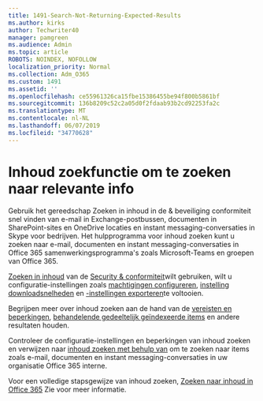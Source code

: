 ```yaml
---
title: 1491-Search-Not-Returning-Expected-Results
ms.author: kirks
author: Techwriter40
manager: pamgreen
ms.audience: Admin
ms.topic: article
ROBOTS: NOINDEX, NOFOLLOW
localization_priority: Normal
ms.collection: Adm_O365
ms.custom: 1491
ms.assetid: ''
ms.openlocfilehash: ce55961326ca15fbe15386455be94f800b5861bf
ms.sourcegitcommit: 136b8209c52c2a05d0f2fdaab93b2cd92253fa2c
ms.translationtype: MT
ms.contentlocale: nl-NL
ms.lasthandoff: 06/07/2019
ms.locfileid: "34770628"
---
```

# <a name="content-search-tool-to-find-relevant-info"></a>Inhoud zoekfunctie om te zoeken naar relevante info

Gebruik het gereedschap Zoeken in inhoud in de & beveiliging conformiteit snel vinden van e-mail in Exchange-postbussen, documenten in SharePoint-sites en OneDrive locaties en instant messaging-conversaties in Skype voor bedrijven. Het hulpprogramma voor inhoud zoeken kunt u zoeken naar e-mail, documenten en instant messaging-conversaties in Office 365 samenwerkingsprogramma's zoals Microsoft-Teams en groepen van Office 365.


[Zoeken in inhoud](https://sip.protection.office.com/contentsearchbeta?ContentOnly=1) van de [Security & conformiteit](https://sip.protection.office.com/homepage)wilt gebruiken, wilt u configuratie-instellingen zoals [machtigingen configureren](https://docs.microsoft.com/office365/securitycompliance/permissions-filtering-for-content-search), [instelling downloadsnelheden](https://docs.microsoft.com/office365/securitycompliance/increase-download-speeds-when-exporting-ediscovery-results) en [-instellingen exporteren](https://docs.microsoft.com/office365/securitycompliance/disable-reports-when-you-export-content-search-results)te voltooien.

Begrijpen meer over inhoud zoeken aan de hand van de [vereisten en beperkingen](https://docs.microsoft.com/office365/securitycompliance/limits-for-content-search), [behandelende gedeeltelijk geïndexeerde items](https://docs.microsoft.com/office365/securitycompliance/investigating-partially-indexed-items-in-ediscovery) en andere resultaten houden.

Controleer de configuratie-instellingen en beperkingen van inhoud zoeken en verwijzen naar [inhoud zoeken met behulp van</a> om te zoeken naar items zoals e-mail, documenten en instant messaging-conversaties in uw organisatie Office 365 interne](https://docs.microsoft.com/office365/securitycompliance/content-search).

Voor een volledige stapsgewijze van inhoud zoeken, [Zoeken naar inhoud in Office 365](https://docs.microsoft.com/office365/securitycompliance/search-for-content) Zie voor meer informatie.
